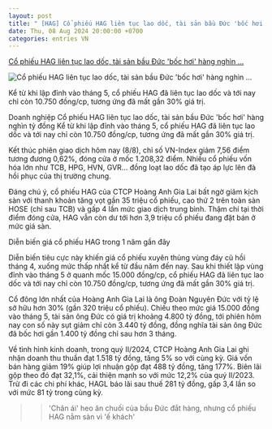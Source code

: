 ```yaml
---
layout: post
title: " [HAG] Cổ phiếu HAG liên tục lao dốc, tài sản bầu Đức 'bốc hơi' hàng nghìn ..."
date: Thu, 08 Aug 2024 20:00:00 +0700
categories: entries VN
---
```

[Cổ phiếu HAG liên tục lao dốc, tài sản bầu Đức 'bốc hơi' hàng nghìn ...](https://nguoiquansat.vn/co-phieu-hag-lien-tuc-lao-doc-tai-san-bau-duc-boc-hoi-hang-nghin-ty-dong-149993.html)

![Cổ phiếu HAG liên tục lao dốc, tài sản bầu Đức 'bốc hơi' hàng nghìn ...](https://nqs.1cdn.vn/thumbs/1200x630/2024/08/08/dautu.kinhtechungkhoan.vn-stores-news_dataimages-2024-082024-08-15-in_social-_screenshot-2024-08-08-154854-min20240808154930.png)

Kể từ khi lập đỉnh vào tháng 5, cổ phiếu HAG đã liên tục lao dốc và tới nay chỉ còn 10.750 đồng/cp, tương ứng đã mất gần 30% giá trị.

Doanh nghiệp Cổ phiếu HAG liên tục lao dốc, tài sản bầu Đức 'bốc hơi' hàng nghìn tỷ đồng Kể từ khi lập đỉnh vào tháng 5, cổ phiếu HAG đã liên tục lao dốc và tới nay chỉ còn 10.750 đồng/cp, tương ứng đã mất gần 30% giá trị.

Kết thúc phiên giao dịch hôm nay (8/8), chỉ số VN-Index giảm 7,56 điểm tương đương 0,62%, đóng cửa ở mốc 1.208,32 điểm. Nhiều cổ phiếu vốn hóa lớn như TCB, HPG, HVN, GVR… đồng loạt lao dốc đã tạo áp lực lên đà hồi phục của thị trường chung.

Đáng chú ý, cổ phiếu HAG của CTCP Hoàng Anh Gia Lai bất ngờ giảm kịch sàn với thanh khoản tăng vọt gần 35 triệu cổ phiếu, cao thứ 2 trên toàn sàn HOSE (chỉ sau TCB) và gấp 4 lần mức giao dịch trung bình. Thậm chí tại thời điểm đóng cửa, HAG vẫn còn dư tới hơn 3,9 triệu cổ phiếu đang đặt bán ở mức giá sàn.

Diễn biến giá cổ phiếu HAG trong 1 năm gần đây

Diễn biến tiêu cực này khiến giá cổ phiếu xuyên thủng vùng đáy cũ hồi tháng 4, xuống mức thấp nhất kể từ đầu năm đến nay. Sau khi thiết lập vùng đỉnh vào tháng 5 ở quanh mốc 15.000 đồng/cp, cổ phiếu HAG đã liên tục lao dốc và tới nay chỉ còn 10.750 đồng/cp, tương ứng đã mất gần 30% giá trị.

Cổ đông lớn nhất của Hoàng Anh Gia Lai là ông Đoàn Nguyên Đức với tỷ lệ sở hữu hơn 30% (gần 320 triệu cổ phiếu). Chiếu theo mức giá 15.000 đồng vào tháng 5, tài sản ông Đức có giá trị khoảng 4.800 tỷ đồng, tới phiên hôm nay con số này sụt giảm chỉ còn 3.440 tỷ đồng, đồng nghĩa tài sản ông Đức đã bốc hơi gần 1.400 tỷ đồng chỉ sau hơn 3 tháng.

Về tình hình kinh doanh, trong quý II/2024, CTCP Hoàng Anh Gia Lai ghi nhận doanh thu thuần đạt 1.518 tỷ đồng, tăng 5% so với cùng kỳ. Giá vốn bán hàng giảm 19% giúp lợi nhuận gộp đạt 488 tỷ đồng, tăng 177%. Biên lãi gộp theo đó đạt 32,1%, cải thiện mạnh so với mức 12,2% của quý II/2023. Trừ đi các chi phí khác, HAGL báo lãi sau thuế 281 tỷ đồng, gấp 3,4 lần so với mức 81 tỷ trong cùng kỳ.

>>'Chân ái' heo ăn chuối của bầu Đức đắt hàng, nhưng cổ phiếu HAG nằm sàn vì 'ế khách'

